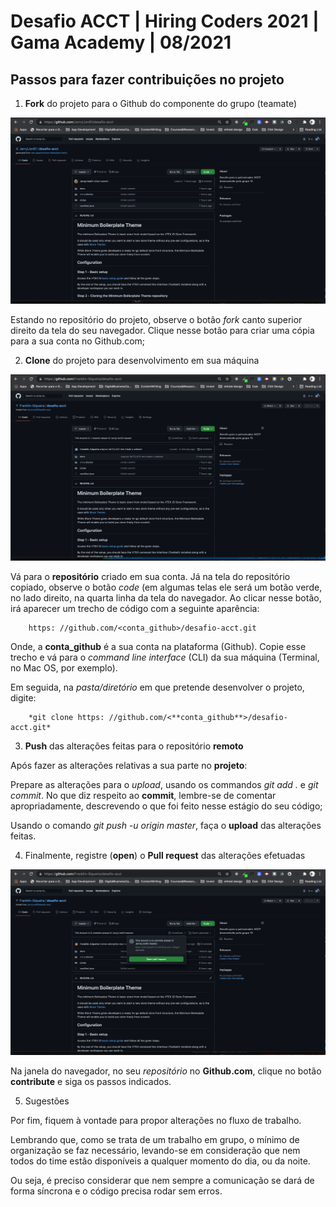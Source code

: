 # Desafio ACCT | Hiring Coders 2021 | Gama Academy | 08/2021

## Passos para fazer contribuições no projeto

1. **Fork** do projeto para o Github do componente do grupo (teamate)

![screenshot 00](img/screenshot_00.png)

Estando no repositório do projeto, observe o botão *fork* canto superior direito da tela do seu navegador. Clique nesse botão para criar uma cópia para a sua conta no Github.com;

2. **Clone** do projeto para desenvolvimento em sua máquina

![screenshot 01](img/screenshot_01.png)

Vá para o **repositório** criado em sua conta. Já na tela do repositório copiado, observe o botão *code* (em algumas telas ele será um botão verde, no lado direito, na quarta linha da tela do navegador. Ao clicar nesse botão, irá aparecer um trecho de código com a seguinte aparência:

        https: //github.com/<conta_github>/desafio-acct.git

Onde, a **conta_github** é a sua conta na plataforma (Github). Copie esse trecho e vá para o *command line interface* (CLI) da sua máquina (Terminal, no Mac OS, por exemplo).

Em seguida, na *pasta/diretório* em que pretende desenvolver o projeto, digite:
    
        *git clone https: //github.com/<**conta_github**>/desafio-acct.git*

3. **Push** das alterações feitas para o repositório **remoto**

Após fazer as alterações relativas a sua parte no **projeto**:

Prepare as alterações para o *upload*, usando os commandos *git add .* e *git commit*. No que diz respeito ao **commit**, lembre-se de comentar apropriadamente, descrevendo o que foi feito nesse estágio do seu código;

Usando o comando *git push -u origin master*, faça o **upload** das alterações feitas.

4. Finalmente, registre (**open**) o **Pull request** das alterações efetuadas

![screenshot 01](img/screenshot_02.png)

Na janela do navegador, no seu *repositório* no **Github.com**, clique no botão **contribute** e siga os passos indicados.

5. Sugestões

Por fim, fiquem à vontade para propor alterações no fluxo de trabalho.

Lembrando que, como se trata de um trabalho em grupo, o mínimo de organização se faz necessário, levando-se em consideração que nem todos do time estão disponíveis a qualquer momento do dia, ou da noite.

Ou seja, é preciso considerar que nem sempre a comunicação se dará de forma síncrona e o código precisa rodar sem erros.
